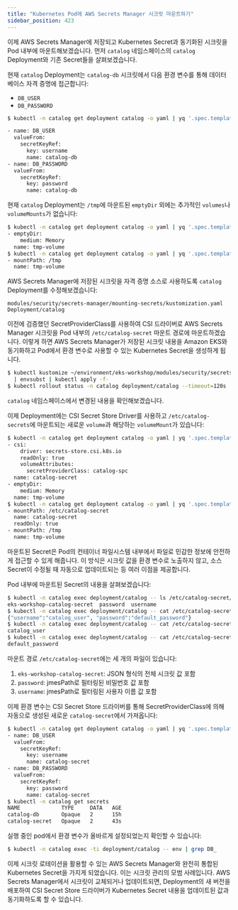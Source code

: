 ```yaml
---
title: "Kubernetes Pod에 AWS Secrets Manager 시크릿 마운트하기"
sidebar_position: 423
---
```


이제 AWS Secrets Manager에 저장되고 Kubernetes Secret과 동기화된 시크릿을 Pod 내부에 마운트해보겠습니다. 먼저 `catalog` 네임스페이스의 `catalog` Deployment와 기존 Secret들을 살펴보겠습니다.

현재 `catalog` Deployment는 `catalog-db` 시크릿에서 다음 환경 변수를 통해 데이터베이스 자격 증명에 접근합니다:

- `DB_USER`
- `DB_PASSWORD`

```bash
$ kubectl -n catalog get deployment catalog -o yaml | yq '.spec.template.spec.containers[] | .env'

- name: DB_USER
  valueFrom:
    secretKeyRef:
      key: username
      name: catalog-db
- name: DB_PASSWORD
  valueFrom:
    secretKeyRef:
      key: password
      name: catalog-db
```

현재 `catalog` Deployment는 `/tmp`에 마운트된 `emptyDir` 외에는 추가적인 `volumes`나 `volumeMounts`가 없습니다:

```bash
$ kubectl -n catalog get deployment catalog -o yaml | yq '.spec.template.spec.volumes'
- emptyDir:
    medium: Memory
  name: tmp-volume
$ kubectl -n catalog get deployment catalog -o yaml | yq '.spec.template.spec.containers[] | .volumeMounts'
- mountPath: /tmp
  name: tmp-volume
```

AWS Secrets Manager에 저장된 시크릿을 자격 증명 소스로 사용하도록 `catalog` Deployment를 수정해보겠습니다:

```kustomization
modules/security/secrets-manager/mounting-secrets/kustomization.yaml
Deployment/catalog
```

이전에 검증했던 SecretProviderClass를 사용하여 CSI 드라이버로 AWS Secrets Manager 시크릿을 Pod 내부의 `/etc/catalog-secret` 마운트 경로에 마운트하겠습니다. 이렇게 하면 AWS Secrets Manager가 저장된 시크릿 내용을 Amazon EKS와 동기화하고 Pod에서 환경 변수로 사용할 수 있는 Kubernetes Secret을 생성하게 됩니다.

```bash
$ kubectl kustomize ~/environment/eks-workshop/modules/security/secrets-manager/mounting-secrets/ \
  | envsubst | kubectl apply -f-
$ kubectl rollout status -n catalog deployment/catalog --timeout=120s
```

`catalog` 네임스페이스에서 변경된 내용을 확인해보겠습니다.

이제 Deployment에는 CSI Secret Store Driver를 사용하고 `/etc/catalog-secrets`에 마운트되는 새로운 `volume`과 해당하는 `volumeMount`가 있습니다:

```bash
$ kubectl -n catalog get deployment catalog -o yaml | yq '.spec.template.spec.volumes'
- csi:
    driver: secrets-store.csi.k8s.io
    readOnly: true
    volumeAttributes:
      secretProviderClass: catalog-spc
  name: catalog-secret
- emptyDir:
    medium: Memory
  name: tmp-volume
$ kubectl -n catalog get deployment catalog -o yaml | yq '.spec.template.spec.containers[] | .volumeMounts'
- mountPath: /etc/catalog-secret
  name: catalog-secret
  readOnly: true
- mountPath: /tmp
  name: tmp-volume
```

마운트된 Secret은 Pod의 컨테이너 파일시스템 내부에서 파일로 민감한 정보에 안전하게 접근할 수 있게 해줍니다. 이 방식은 시크릿 값을 환경 변수로 노출하지 않고, 소스 Secret이 수정될 때 자동으로 업데이트되는 등 여러 이점을 제공합니다.

Pod 내부에 마운트된 Secret의 내용을 살펴보겠습니다:

```bash
$ kubectl -n catalog exec deployment/catalog -- ls /etc/catalog-secret/
eks-workshop-catalog-secret  password  username
$ kubectl -n catalog exec deployment/catalog -- cat /etc/catalog-secret/${SECRET_NAME}
{"username":"catalog_user", "password":"default_password"}
$ kubectl -n catalog exec deployment/catalog -- cat /etc/catalog-secret/username
catalog_user
$ kubectl -n catalog exec deployment/catalog -- cat /etc/catalog-secret/password
default_password
```

마운트 경로 `/etc/catalog-secret`에는 세 개의 파일이 있습니다:

1. `eks-workshop-catalog-secret`: JSON 형식의 전체 시크릿 값 포함
2. `password`: jmesPath로 필터링된 비밀번호 값 포함
3. `username`: jmesPath로 필터링된 사용자 이름 값 포함

이제 환경 변수는 CSI Secret Store 드라이버를 통해 SecretProviderClass에 의해 자동으로 생성된 새로운 `catalog-secret`에서 가져옵니다:

```bash
$ kubectl -n catalog get deployment catalog -o yaml | yq '.spec.template.spec.containers[] | .env'
- name: DB_USER
  valueFrom:
    secretKeyRef:
      key: username
      name: catalog-secret
- name: DB_PASSWORD
  valueFrom:
    secretKeyRef:
      key: password
      name: catalog-secret
$ kubectl -n catalog get secrets
NAME             TYPE     DATA   AGE
catalog-db       Opaque   2      15h
catalog-secret   Opaque   2      43s
```

실행 중인 pod에서 환경 변수가 올바르게 설정되었는지 확인할 수 있습니다:

```bash
$ kubectl -n catalog exec -ti deployment/catalog -- env | grep DB_
```

이제 시크릿 로테이션을 활용할 수 있는 AWS Secrets Manager와 완전히 통합된 Kubernetes Secret을 가지게 되었습니다. 이는 시크릿 관리의 모범 사례입니다. AWS Secrets Manager에서 시크릿이 교체되거나 업데이트되면, Deployment의 새 버전을 배포하여 CSI Secret Store 드라이버가 Kubernetes Secret 내용을 업데이트된 값과 동기화하도록 할 수 있습니다.